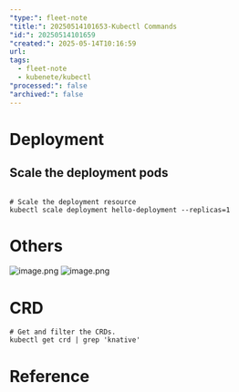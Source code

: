 ```yaml
---
"type:": fleet-note
"title:": 20250514101653-Kubectl Commands
"id:": 20250514101659
"created:": 2025-05-14T10:16:59
url: 
tags:
  - fleet-note
  - kubenete/kubectl
"processed:": false
"archived:": false
---
```

# Deployment

## Scale the deployment pods

```shell

# Scale the deployment resource
kubectl scale deployment hello-deployment --replicas=1
```


# Others
![image.png](https://images.hnzhrh.com/note/20250514101702072.png)
![image.png](https://images.hnzhrh.com/note/20250514101739337.png)


# CRD

```shell
# Get and filter the CRDs.
kubectl get crd | grep 'knative'
```

# Reference